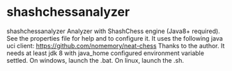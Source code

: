 # shashchessanalyzer
shashchessanalyzer 
Analyzer with ShashChess engine (Java8+ required).
See the properties file for help and to configure it.
It uses the following java uci client:
https://github.com/nomemory/neat-chess
Thanks to the author.
It needs at least jdk 8 with java_home configured environment variable settled.
On windows, launch the .bat.
On linux, launch the .sh.


